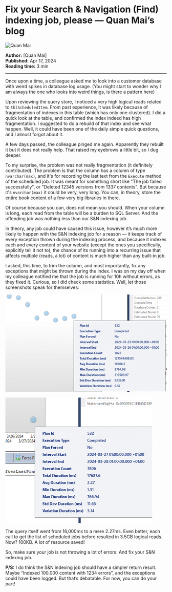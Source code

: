 # Fix your Search & Navigation (Find) indexing job, please — Quan Mai’s blog

![Quan Mai](https://miro.medium.com/v2/da:true/resize:fill:40:40/0*CwmFQL3u3gyeLpv2)

**Author:** [Quan Mai]  
**Published:** Apr 17, 2024  
**Reading time:** 3 min

---

Once upon a time, a colleague asked me to look into a customer database with weird spikes in database log usage. (You might start to wonder why I am always the one who looks into weird things, is there a pattern here)

Upon reviewing the query store, I noticed a very high logical reads related to `tblScheduledItem`. From past experience, it was likely because of fragmentation of indexes in this table (which has only one clustered). I did a quick look at the table, and confirmed the index indeed has high fragmentation. I suggested to do a rebuild of that index and see what happen. Well, it could have been one of the daily simple quick questions, and I almost forgot about it.

A few days passed, the colleague pinged me again. Apparently they rebuilt it but it does not really help. That raised my eyebrows a little bit, so I dug deeper.

To my surprise, the problem was not really fragmentation (it definitely contributed). The problem is that the column has a column of type `nvarchar(max)`, and it's for recording the last text from the `Execute` method of the scheduled job. It was meant for something short like "The job failed successfully", or "Deleted 12345 versions from 1337 contents". But because it's `nvarchar(max)` it could be very, very long. You can, in theory, store the entire book content of a few very big libraries in there.

Of course because you can, does not mean you should. When your column is long, each read from the table will be a burden to SQL Server. And the offending job was nothing less than our S&N indexing job.

In theory, any job could have caused this issue, however it’s much more likely to happen with the S&N indexing job for a reason — it keeps track of every exception thrown during the indexing process, and because it indexes each and every content of your website (except the ones you specifically, explicitly tell it not to), the chance of its running into a recurring issue that affects multiple (reads, a lot) of content is much higher than any built-in job.

I asked, this time, to trim the column, and most importantly, fix any exceptions that might be thrown during the index. I was on my day off when my colleague notified me that the job is running for 10h without errors, as they fixed it. Curious, so I did check some statistics. Well, let those screenshots speak for themselves:

![Previous](image.png)

![After](image-1.png)

The query itself went from 16,000ms to a mere 2.27ms. Even better, each call to get the list of scheduled jobs before resulted in 3.5GB logical reads. Now? 100KB. A lot of resource saved!

So, make sure your job is not throwing a lot of errors. And fix your S&N indexing job.

**P/S:** I do think the S&N indexing job should have a simpler return result. Maybe “Indexed 100.000 content with 1234 errors”, and the exceptions could have been logged. But that’s debatable. For now, you can do your part!